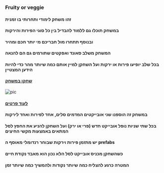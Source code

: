 ### Fruity or veggie
#### זהו משחק לימודי ותחרותי בו זמנית
#### במשחק תוכלו גם ללמוד להבדיל בין כל סוגי הפירות והירקות
#### ובנוסף תתחרו מול חבריכם מי יותר חכם ומהיר
#### המשחק משלב סאונד ואפקטים שתורמים גם הם להנאה
#### בכל שלב יופיעו פירות או ירקות ועל השחקן למיין אותם כמה שיותר מהר כדי להיות הידען המצטיין
#### [שחקו במשחק](https://tommy-bar.itch.io/fruitty-or-veggie)
![pic](https://github.com/GameDev-Tommy-Bar/fruty_or_veggie/blob/60eb2a963c3d9224c2c509e977d4b677fe0ba654/elements%20pics/Capture.PNG)
#### [לעוד פרטים](https://github.com/GameDev-Tommy-Bar/fruty_or_veggie/blob/a64d6a02f5e27366230b5df1f9190065cc67272c/elements.md)
#### במשחק זה הוספנו שני אובייקטים המדמים סלים, אחד לפירות ואחד לירקות
#### בכל שתי שניות נופל אובייקט חדש (פרי או ירק) ועל השחקן להניע את החפץ לסל המתאים באמצעות מקשי החיצים
#### יש מתזמן פירות וירקות שבוחר רנדומלי מאוסף ה prefabs
#### כשהשחקן מכניס אובייקט לסל הלא נכון הוא מאבד נקודת חיים
#### המטרה כרגע להצליח כמה שיותר נקודות ולהמשיך כמה שיותר זמן
